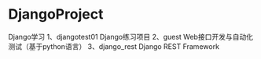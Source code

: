 # DjangoProject
Django学习
1、djangotest01  Django练习项目
2、guest   Web接口开发与自动化测试（基于python语言）
3、django_rest  Django REST Framework